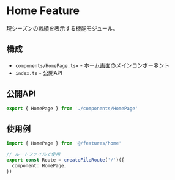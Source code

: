 # Home Feature

現シーズンの戦績を表示する機能モジュール。

## 構成

- `components/HomePage.tsx` - ホーム画面のメインコンポーネント
- `index.ts` - 公開API

## 公開API

```typescript
export { HomePage } from './components/HomePage'
```

## 使用例

```typescript
import { HomePage } from '@/features/home'

// ルートファイルで使用
export const Route = createFileRoute('/')({
  component: HomePage,
})
```

